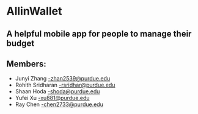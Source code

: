 # AllinWallet

## A helpful mobile app for people to manage their budget

## Members:
- Junyi Zhang -zhan2539@purdue.edu
- Rohith Sridharan -rsridhar@purdue.edu
- Shaan Hoda -shoda@purdue.edu
- Yufei Xu -xu881@purdue.edu
- Ray Chen -chen2733@purdue.edu
